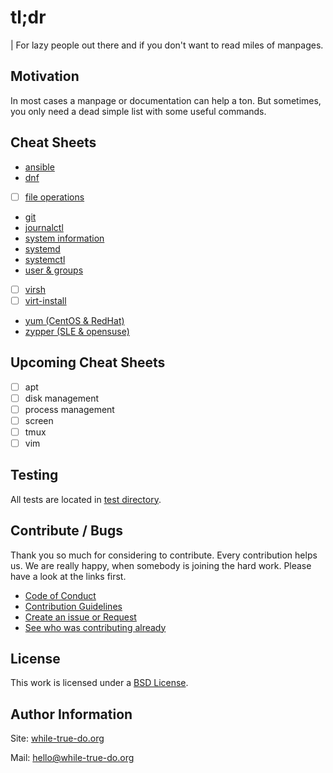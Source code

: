 # tl;dr
| For lazy people out there and if you don't want to read miles of manpages.

## Motivation

In most cases a manpage or documentation can help a ton. But sometimes, you only need a dead simple list with some useful commands.

## Cheat Sheets

-   [ansible](./cheatsheets/ansible.md)
-   [dnf](./cheatsheets/dnf.md)
- [ ] [file operations](./cheatsheets/file-operations.md)
-   [git](./cheatsheets/git.md)
-   [journalctl](./cheatsheets/journalctl.md)
-   [system information](./cheatsheets/system-info.md)
-   [systemd](./cheatsheets/systemd.md)
-   [systemctl](./cheatsheets/systemctl.md)
-   [user & groups](./cheatsheets/user_groups.md)
- [ ] [virsh](./cheatsheets/virsh.md)
- [ ] [virt-install](./cheatsheets/virt-install.md)
-   [yum (CentOS & RedHat)](./cheatsheets/yum.md)
-   [zypper (SLE & opensuse)](./cheatsheets/zypper.md)

## Upcoming Cheat Sheets

- [ ] apt
- [ ] disk management
- [ ] process management
- [ ] screen
- [ ] tmux
- [ ] vim

## Testing

All tests are located in [test directory](./tests/).

## Contribute / Bugs

Thank you so much for considering to contribute. Every contribution helps us.
We are really happy, when somebody is joining the hard work. Please have a look
at the links first.

-   [Code of Conduct](./docs/CODE_OF_CONDUCT.md)
-   [Contribution Guidelines](./docs/CONTRIBUTING.md)
-   [Create an issue or Request](https://github.com/while-true-do/tldr/issues)
-   [See who was contributing already](https://github.com/while-true-do/tldr/graphs/contributors)

## License

This work is licensed under a [BSD License](https://opensource.org/licenses/BSD-3-Clause).

## Author Information

Site: [while-true-do.org](https://while-true-do.org)

Mail: [hello@while-true-do.org](mailto:hello@while-true-do.org)
